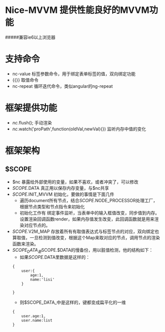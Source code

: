 # Nice-MVVM  提供性能良好的MVVM功能
#####兼容ie6以上浏览器

# 支持命令
* nc-value 标签参数命令，用于绑定表单标签的值，双向绑定功能
* {{}} 取值命令
* nc-repeat 循环迭代命令，类似angular的ng-repeat

# 框架提供功能
* $nc.$flush(); 手动渲染
* $nc.$watch('proPath',function(oldVal,newVal){}) 监听内存中值的变化

# 框架架构



## $SCOPE
* $nc 暴露给外部使用的变量，如果不喜欢，或者冲突了，可以修改
* $SCOPE.$DATA 真正用以保存内存变量，与$nc共享
* $SCOPE.$INIT_MVVM 初始化，要做的事情是下面几件
	* 遍历document所有节点，结合$SCOPE.$NODE_PROCESSOR处理工厂，根据节点类型和节点指令来初始化
	* 初始化工作有 绑定事件监听，当表单中的输入框值改变，同步值到内存。设置渲染回调函数render，如果内存值发生改变，此回调函数就是用来渲染对应节点的。
* $SCOPE.$V2M_MAP 存放着所有有取值表达式与标签节点的对应，双向绑定也算取值，一旦检测到值改变，根据这个Map来取对应的节点，调用节点的渲染函数来渲染。
* $SCOPE_DATA_ 是$SCOPE.$DATA的慢备份，用以脏值检测，他的结构如下：
	* 如果$SCOPE.$DATA里数据是这样的：
	```
	{
		user:{
			age:1,
			name:'lisi'
		}

	}
	```
	* 则$SCOPE_DATA_中是这样的，键都变成扁平化的一维
	```
	{
		user.age:1,
		user.name:list
	}
	```